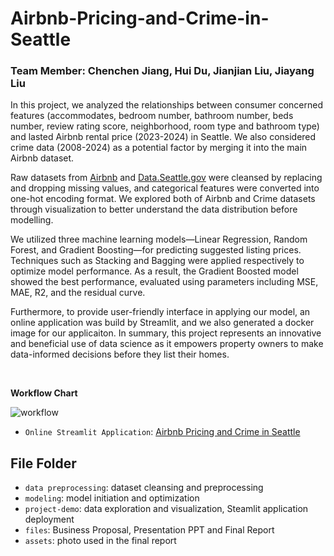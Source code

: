 # Airbnb-Pricing-and-Crime-in-Seattle
### Team Member: Chenchen Jiang, Hui Du, Jianjian Liu, Jiayang Liu



In this project, we analyzed the relationships between consumer concerned features (accommodates, bedroom number, bathroom number, beds number, review rating score, neighborhood, room type and bathroom type) and lasted Airbnb rental price (2023-2024) in Seattle. We also considered crime data (2008-2024) as a potential factor by merging it into the main Airbnb dataset.  <br>


Raw datasets from [Airbnb](https://insideairbnb.com/) and [Data.Seattle.gov](https://data.seattle.gov/Public-Safety/SPD-Crime-Data-2008-Present/tazs-3rd5/about_data) were cleansed by replacing and dropping missing values, and categorical features were converted into one-hot encoding format. We explored both of Airbnb and Crime datasets through visualization to better understand the data distribution before modelling. <br>

We utilized three machine learning models—Linear Regression, Random Forest, and Gradient Boosting—for predicting suggested listing prices. Techniques such as Stacking and Bagging were applied respectively to optimize model performance. As a result, the Gradient Boosted model showed the best performance, evaluated using parameters including MSE, MAE, R2, and the residual curve. <br>

Furthermore, to provide user-friendly interface in applying our model, an online application was build by Streamlit, and we also generated a docker image for our applicaiton. In summary, this project represents an innovative and beneficial use of data science as it empowers property owners to make data-informed decisions before they list their homes.<br>

<br>

**Workflow Chart**

![workflow](https://github.com/jiangchenchen000/Airbnb-Pricing-and-Crime-in-Seattle/assets/122926291/ad679cb3-ce38-4bde-bf53-822a07ffb68f)

* `Online Streamlit Application`: [Airbnb Pricing and Crime in Seattle](https://airpricing.streamlit.app/)

## File Folder
* `data preprocessing`: dataset cleansing and preprocessing
* `modeling`: model initiation and optimization
* `project-demo`: data exploration and visualization, Steamlit application deployment
* `files`: Business Proposal, Presentation PPT and Final Report
* `assets`: photo used in the final report 
